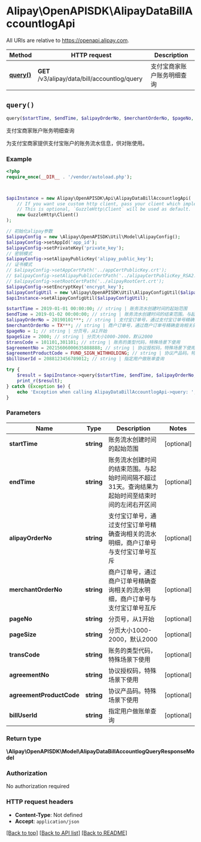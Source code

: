 # Alipay\OpenAPISDK\AlipayDataBillAccountlogApi

All URIs are relative to https://openapi.alipay.com.

Method | HTTP request | Description
------------- | ------------- | -------------
[**query()**](AlipayDataBillAccountlogApi.md#query) | **GET** /v3/alipay/data/bill/accountlog/query | 支付宝商家账户账务明细查询


## `query()`

```php
query($startTime, $endTime, $alipayOrderNo, $merchantOrderNo, $pageNo, $pageSize, $transCode, $agreementNo, $agreementProductCode, $billUserId): \Alipay\OpenAPISDK\Model\AlipayDataBillAccountlogQueryResponseModel
```

支付宝商家账户账务明细查询

为支付宝商家提供支付宝账户的账务流水信息，供对账使用。

### Example

```php
<?php
require_once(__DIR__ . '/vendor/autoload.php');



$apiInstance = new Alipay\OpenAPISDK\Api\AlipayDataBillAccountlogApi(
    // If you want use custom http client, pass your client which implements `GuzzleHttp\ClientInterface`.
    // This is optional, `GuzzleHttp\Client` will be used as default.
    new GuzzleHttp\Client()
);

// 初始化alipay参数
$alipayConfig = new \Alipay\OpenAPISDK\Util\Model\AlipayConfig();
$alipayConfig->setAppId('app_id');
$alipayConfig->setPrivateKey('private_key');
// 密钥模式
$alipayConfig->setAlipayPublicKey('alipay_public_key');
// 证书模式
// $alipayConfig->setAppCertPath('../appCertPublicKey.crt');
// $alipayConfig->setAlipayPublicCertPath('../alipayCertPublicKey_RSA2.crt');
// $alipayConfig->setRootCertPath('../alipayRootCert.crt');
$alipayConfig->setEncryptKey('encrypt_key');
$alipayConfigUtil = new \Alipay\OpenAPISDK\Util\AlipayConfigUtil($alipayConfig);
$apiInstance->setAlipayConfigUtil($alipayConfigUtil);

$startTime = 2019-01-01 00:00:00; // string | 账务流水创建时间的起始范围
$endTime = 2019-01-02 00:00:00; // string | 账务流水创建时间的结束范围。与起始时间间隔不超过31天。查询结果为起始时间至结束时间的左闭右开区间
$alipayOrderNo = 20190101***; // string | 支付宝订单号，通过支付宝订单号精确查询相关的流水明细，商户订单号与支付宝订单号互斥
$merchantOrderNo = TX***; // string | 商户订单号，通过商户订单号精确查询相关的流水明细，商户订单号与支付宝订单号互斥
$pageNo = 1; // string | 分页号，从1开始
$pageSize = 2000; // string | 分页大小1000-2000，默认2000
$transCode = 101101,301101; // string | 账务的类型代码，特殊场景下使用
$agreementNo = 20215606000635888888; // string | 协议授权码，特殊场景下使用
$agreementProductCode = FUND_SIGN_WITHHOLDING; // string | 协议产品码。特殊场景下使用
$billUserId = 2088123456789012; // string | 指定用户做账单查询

try {
    $result = $apiInstance->query($startTime, $endTime, $alipayOrderNo, $merchantOrderNo, $pageNo, $pageSize, $transCode, $agreementNo, $agreementProductCode, $billUserId);
    print_r($result);
} catch (Exception $e) {
    echo 'Exception when calling AlipayDataBillAccountlogApi->query: ', $e->getMessage(), PHP_EOL;
}
```

### Parameters

Name | Type | Description  | Notes
------------- | ------------- | ------------- | -------------
 **startTime** | **string**| 账务流水创建时间的起始范围 | [optional]
 **endTime** | **string**| 账务流水创建时间的结束范围。与起始时间间隔不超过31天。查询结果为起始时间至结束时间的左闭右开区间 | [optional]
 **alipayOrderNo** | **string**| 支付宝订单号，通过支付宝订单号精确查询相关的流水明细，商户订单号与支付宝订单号互斥 | [optional]
 **merchantOrderNo** | **string**| 商户订单号，通过商户订单号精确查询相关的流水明细，商户订单号与支付宝订单号互斥 | [optional]
 **pageNo** | **string**| 分页号，从1开始 | [optional]
 **pageSize** | **string**| 分页大小1000-2000，默认2000 | [optional]
 **transCode** | **string**| 账务的类型代码，特殊场景下使用 | [optional]
 **agreementNo** | **string**| 协议授权码，特殊场景下使用 | [optional]
 **agreementProductCode** | **string**| 协议产品码。特殊场景下使用 | [optional]
 **billUserId** | **string**| 指定用户做账单查询 | [optional]

### Return type

**\Alipay\OpenAPISDK\Model\AlipayDataBillAccountlogQueryResponseModel**

### Authorization

No authorization required

### HTTP request headers

- **Content-Type**: Not defined
- **Accept**: `application/json`

[[Back to top]](#) [[Back to API list]](../../README.md#api-endpoints)
[[Back to README]](../../README.md)
